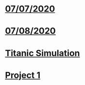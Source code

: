 # [07/07/2020](https://pbrink10.github.io/Paul-Brenkus.github.io/07_07_2020-Response.md)

# [07/08/2020](https://pbrink10.github.io/Paul-Brenkus.github.io/07_08_2020_Response.md)

# [Titanic Simulation](https://pbrink10.github.io/Paul-Brenkus.github.io/Titanic_Simulation.md)

# [Project 1](https://pbrink10.github.io/Paul-Brenkus.github.io/Project_1.md)

